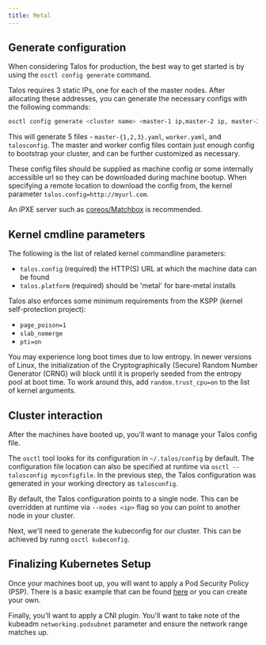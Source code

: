 ```yaml
---
title: Metal
---
```


## Generate configuration

When considering Talos for production, the best way to get started is by using the `osctl config generate` command.

Talos requires 3 static IPs, one for each of the master nodes.
After allocating these addresses, you can generate the necessary configs with the following commands:

```bash
osctl config generate <cluster name> <master-1 ip,master-2 ip, master-3 ip>
```

This will generate 5 files - `master-{1,2,3}.yaml`, `worker.yaml`, and `talosconfig`.
The master and worker config files contain just enough config to bootstrap your cluster, and can be further customized as necessary.

These config files should be supplied as machine config or some internally accessible url so they can be downloaded during machine bootup.
When specifying a remote location to download the config from, the kernel parameter `talos.config=http://myurl.com`.

An iPXE server such as [coreos/Matchbox](https://github.com/poseidon/matchbox) is recommended.

## Kernel cmdline parameters

The following is the list of related kernel commandline parameters:

- `talos.config` (required) the HTTP(S) URL at which the machine data can be found
- `talos.platform` (required) should be 'metal' for bare-metal installs

Talos also enforces some minimum requirements from the KSPP (kernel self-protection project):

- `page_poison=1`
- `slab_nomerge`
- `pti=on`

You may experience long boot times due to low entropy.
In newer versions of Linux, the initialization of the Cryptographically (Secure) Random Number Generator (CRNG) will block until it is properly seeded from the entropy pool at boot time.
To work around this, add `random.trust_cpu=on` to the list of kernel arguments.

## Cluster interaction

After the machines have booted up, you'll want to manage your Talos config file.

The `osctl` tool looks for its configuration in `~/.talos/config` by default.
The configuration file location can also be specified at runtime via `osctl --talosconfig myconfigfile`.
In the previous step, the Talos configuration was generated in your working directory as `talosconfig`.

By default, the Talos configuration points to a single node.
This can be overridden at runtime via `--nodes <ip>` flag so you can point to another node in your cluster.

Next, we'll need to generate the kubeconfig for our cluster.
This can be achieved by runng `osctl kubeconfig`.

## Finalizing Kubernetes Setup

Once your machines boot up, you will want to apply a Pod Security Policy (PSP).
There is a basic example that can be found [here](https://raw.githubusercontent.com/talos-systems/talos/master/hack/dev/manifests/psp.yaml) or you can create your own.

Finally, you'll want to apply a CNI plugin.
You'll want to take note of the kubeadm `networking.podsubnet` parameter and ensure the network range matches up.
